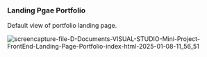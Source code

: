 ### Landing Pgae Portfolio
Default view of portfolio landing page.

![screencapture-file-D-Documents-VISUAL-STUDIO-Mini-Project-FrontEnd-Landing-Page-Portfolio-index-html-2025-01-08-11_56_51](https://github.com/user-attachments/assets/8a4a1e2d-3410-46e3-a820-59fe0adc47a7)
